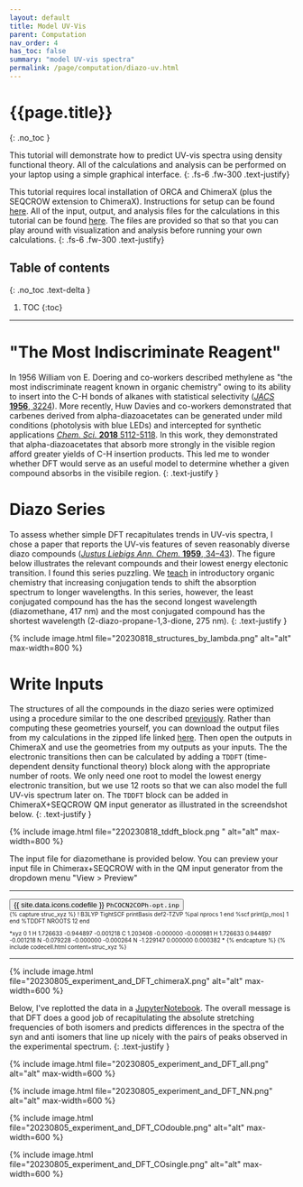 ```yaml
---
layout: default
title: Model UV-Vis
parent: Computation
nav_order: 4
has_toc: false
summary: "model UV-vis spectra"
permalink: /page/computation/diazo-uv.html
---
```



# {{page.title}}
{: .no_toc }


This tutorial will demonstrate how to predict UV-vis spectra using density functional theory. All of the calculations and analysis can be performed on your laptop using a simple graphical interface.
{: .fs-6 .fw-300 .text-justify}

This tutorial requires local installation of ORCA and ChimeraX (plus the SEQCROW extension to ChimeraX). Instructions for setup can be found [here]({{site.baseurl}}/page/computation/setup.html). All of the input, output, and analysis files for the calculations in this tutorial can be found [here](https://github.com/joegair/gair-group-docs/tree/main/assets/data/20230818_diazo-uv/). The files are provided so that so that you can play around with visualization and analysis before running your own calculations.
{: .fs-6 .fw-300 .text-justify}

## Table of contents
{: .no_toc .text-delta }

1. TOC
{:toc}


-----

# **"The Most Indiscriminate Reagent"**

In 1956 William von E. Doering and co-workers described methylene as "the most indiscriminate reagent known in organic chemistry" owing to its ability to insert into the C-H bonds of alkanes with statistical selectivity ([*JACS* **1956**, 3224](https://pubs.acs.org/doi/pdf/10.1021/ja01594a071)).  More recently, Huw Davies and co-workers demonstrated that carbenes derived from alpha-diazoacetates can be generated under mild conditions (photolysis with blue LEDs) and intercepted for synthetic applications [*Chem. Sci.* **2018** 5112-5118](https://pubs.rsc.org/en/content/articlelanding/2018/sc/c8sc01165f). In this work, they demonstrated that alpha-diazoacetates that absorb more strongly in the visible region afford greater yields of C-H insertion products. This led me to wonder whether DFT would serve as an useful model to determine whether a given compound absorbs in the visibile region.
{: .text-justify }


# **Diazo Series**

To assess whether simple DFT recapitulates trends in UV-vis spectra, I chose a paper that reports the UV-vis features of seven reasonably diverse diazo compounds ([*Justus Liebigs Ann. Chem.* **1959**, 34–43](https://doi.org/10.1002/jlac.19596250105)). The figure below illustrates the relevant compounds and their lowest energy electonic transition. I found this series puzzling. We [teach](https://www2.chemistry.msu.edu/faculty/reusch/virttxtjml/spectrpy/uv-vis/spectrum.htm) in introductory organic chemistry that increasing conjugation tends to shift the absorption spectrum to longer wavelengths. In this series, however, the least conjugated compound has the has the second longest wavelength (diazomethane, 417 nm) and the most conjugated compound has the shortest wavelength (2-diazo-propane-1,3-dione, 275 nm).
{: .text-justify }

{% include image.html file="20230818_structures_by_lambda.png" alt="alt" max-width=800 %}

# **Write Inputs**

The structures of all the compounds in the diazo series were optimized using a procedure similar to the one described [previously]({{site.baseurl}}/page/computation/code-free-dft.html). Rather than computing these geometries yourself, you can download the output files from my calculations in the zipped life linked [here](https://github.com/joegair/gair-group-docs/tree/main/assets/data/20230818_diazo-uv/). Then open the outputs in ChimeraX and use the geometries from my outputs as your inputs.  The the electronic transitions then can be calculated by adding a `TDDFT` (time-dependent density functional theory) block along with the appropriate number of roots. We only need one root to model the lowest energy electronic transition, but we use 12 roots so that we can also model the full UV-vis spectrum later on. The `TDDFT` block can be added in ChimeraX+SEQCROW QM input generator as illustrated in the screendshot below. 
{: .text-justify }

{% include image.html file="220230818_tddft_block.png " alt="alt" max-width=800 %}

The input file for diazomethane is provided below. You can preview your input file in Chimerax+SEQCROW with in the QM input generator from the dropdown menu "View > Preview"

----------------------------------------------------------------

<!-- Tab links -->
<div class="tab card">
  <button class="tablinks tab-1-1" onclick="openTabId(event, 'PhCOCN2COPh-opt.inp', 'tab-1-1')">{{ site.data.icons.codefile }}  <code>PhCOCN2COPh-opt.inp</code></button>
</div>
<div id="PhCOCN2COPh-opt.inp" class="tabcontent tab-1-1" style="font-size:10px">
{% capture struc_xyz %}
! B3LYP TightSCF printBasis def2-TZVP
%pal
    nprocs 1
end
%scf
    print[p_mos] 1
end
%TDDFT
    NROOTS 12
end

*xyz 0 1
H     1.726633  -0.944897  -0.001218
C     1.203408  -0.000000  -0.000981
H     1.726633   0.944897  -0.001218
N    -0.079228  -0.000000  -0.000264
N    -1.229147   0.000000   0.000382
*
{% endcapture %}
{% include codecell.html content=struc_xyz %}
</div>

----------------------------------------------------------------


{% include image.html file="20230805_experiment_and_DFT_chimeraX.png" alt="alt" max-width=600 %}

Below, I've replotted the data in a [JupyterNotebook](https://github.com/joegair/gair-group-docs/tree/main/assets/data/20230818_diazo-uv/diazo_uv.ipynb). The overall message is that DFT does a good job of recapitulating the absolute stretching frequencies of both isomers and predicts differences in the spectra of the syn and anti isomers that line up nicely with the pairs of peaks observed in the experimental spectrum.
{: .text-justify }


{% include image.html file="20230805_experiment_and_DFT_all.png" alt="alt" max-width=600 %}

{% include image.html file="20230805_experiment_and_DFT_NN.png" alt="alt" max-width=600 %}

{% include image.html file="20230805_experiment_and_DFT_COdouble.png" alt="alt" max-width=600 %}

{% include image.html file="20230805_experiment_and_DFT_COsingle.png" alt="alt" max-width=600 %}


